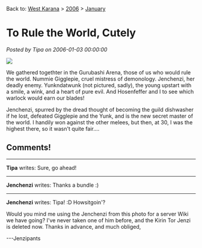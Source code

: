Back to: [West Karana](/posts/westkarana.md) > [2006](/posts/2006/westkarana.md) > [January](./westkarana.md)
# To Rule the World, Cutely

*Posted by Tipa on 2006-01-03 00:00:00*

![](../../../images/gnomes.jpg)

We gathered togethter in the Gurubashi Arena, those of us who would rule the world. Nummie Gigglepie, cruel mistress of demonology. Jenchenzi, her deadly enemy. Yunkndatwunk (not pictured, sadly), the young upstart with a smile, a wink, and a heart of pure evil. And Hosenfeffer and I to see which warlock would earn our blades!

Jenchenzi, spurred by the dread thought of becoming the guild dishwasher if he lost, defeated Gigglepie and the Yunk, and is the new secret master of the world. I handily won against the other melees, but then, at 30, I was the highest there, so it wasn't quite fair....
## Comments!

---

**Tipa** writes: Sure, go ahead!

---

**Jenchenzi** writes: Thanks a bundle :)


---

**Jenchenzi** writes: Tipa! :D Howsitgoin'?

Would you mind me using the Jenchenzi from this photo for a server Wiki we have going? I've never taken one of him before, and the Kirin Tor Jenzi is deleted now. Thanks in advance, and much obliged,

---Jenzipants


